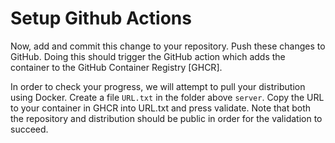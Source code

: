 # Setup Github Actions
Now, add and commit this change to your repository. Push these changes to GitHub. Doing this should trigger the GitHub action which adds the container to the GitHub Container Registry [GHCR]. 


In order to check your progress, we will attempt to pull your distribution using Docker. Create a file `URL.txt` in the folder above `server`. Copy the URL to your container in GHCR into URL.txt and press validate. Note that both the repository and distribution should be public in order for the validation to succeed.  